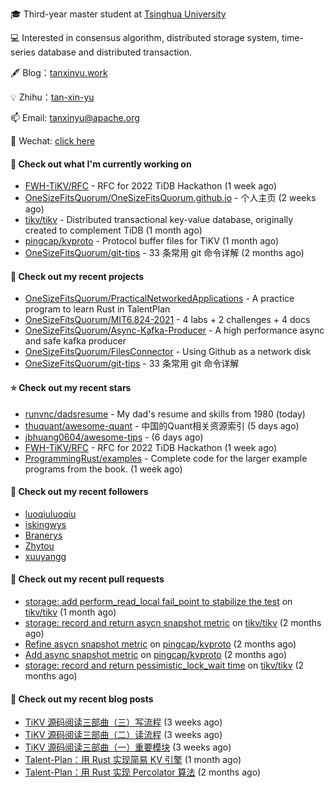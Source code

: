 🎓 Third-year master student at [Tsinghua University](https://www.tsinghua.edu.cn/)

💻 Interested in consensus algorithm, distributed storage system, time-series database and distributed transaction.

🖋 Blog：[tanxinyu.work](https://tanxinyu.work)

💡 Zhihu：[tan-xin-yu](https://www.zhihu.com/people/tan-xin-yu-22)

📫 Email: [tanxinyu@apache.org](mailto:tanxinyu@apache.org)

💬 Wechat: [click here](https://github.com/LebronAl/LebronAl/issues/1)

#### 👷 Check out what I'm currently working on

- [FWH-TiKV/RFC](https://github.com/FWH-TiKV/RFC) - RFC for 2022 TiDB Hackathon (1 week ago)
- [OneSizeFitsQuorum/OneSizeFitsQuorum.github.io](https://github.com/OneSizeFitsQuorum/OneSizeFitsQuorum.github.io) - 个人主页 (2 weeks ago)
- [tikv/tikv](https://github.com/tikv/tikv) - Distributed transactional key-value database, originally created to complement TiDB (1 month ago)
- [pingcap/kvproto](https://github.com/pingcap/kvproto) - Protocol buffer files for TiKV (1 month ago)
- [OneSizeFitsQuorum/git-tips](https://github.com/OneSizeFitsQuorum/git-tips) - 33 条常用 git 命令详解 (2 months ago)

#### 🌱 Check out my recent projects

- [OneSizeFitsQuorum/PracticalNetworkedApplications](https://github.com/OneSizeFitsQuorum/PracticalNetworkedApplications) - A practice program to learn Rust in TalentPlan
- [OneSizeFitsQuorum/MIT6.824-2021](https://github.com/OneSizeFitsQuorum/MIT6.824-2021) - 4 labs &#43; 2 challenges &#43; 4 docs
- [OneSizeFitsQuorum/Async-Kafka-Producer](https://github.com/OneSizeFitsQuorum/Async-Kafka-Producer) - A high performance async and safe kafka producer
- [OneSizeFitsQuorum/FilesConnector](https://github.com/OneSizeFitsQuorum/FilesConnector) - Using Github as a network disk
- [OneSizeFitsQuorum/git-tips](https://github.com/OneSizeFitsQuorum/git-tips) - 33 条常用 git 命令详解

#### ⭐ Check out my recent stars

- [runvnc/dadsresume](https://github.com/runvnc/dadsresume) - My dad&#39;s resume and skills from 1980 (today)
- [thuquant/awesome-quant](https://github.com/thuquant/awesome-quant) - 中国的Quant相关资源索引 (5 days ago)
- [jbhuang0604/awesome-tips](https://github.com/jbhuang0604/awesome-tips) -  (6 days ago)
- [FWH-TiKV/RFC](https://github.com/FWH-TiKV/RFC) - RFC for 2022 TiDB Hackathon (1 week ago)
- [ProgrammingRust/examples](https://github.com/ProgrammingRust/examples) - Complete code for the larger example programs from the book. (1 week ago)

#### 👯 Check out my recent followers

- [luoqiuluoqiu](https://github.com/luoqiuluoqiu)
- [iskingwys](https://github.com/iskingwys)
- [Branerys](https://github.com/Branerys)
- [Zhytou](https://github.com/Zhytou)
- [xuuyangg](https://github.com/xuuyangg)

#### 🔨 Check out my recent pull requests

- [storage: add perform_read_local fail_point  to stabilize the test](https://github.com/tikv/tikv/pull/13427) on [tikv/tikv](https://github.com/tikv/tikv) (1 month ago)
- [storage: record and return asycn snapshot metric](https://github.com/tikv/tikv/pull/13358) on [tikv/tikv](https://github.com/tikv/tikv) (2 months ago)
- [Refine asycn snapshot metric](https://github.com/pingcap/kvproto/pull/978) on [pingcap/kvproto](https://github.com/pingcap/kvproto) (2 months ago)
- [Add async snapshot metric](https://github.com/pingcap/kvproto/pull/974) on [pingcap/kvproto](https://github.com/pingcap/kvproto) (2 months ago)
- [storage: record and return pessimistic_lock_wait time](https://github.com/tikv/tikv/pull/13309) on [tikv/tikv](https://github.com/tikv/tikv) (2 months ago)

#### 📜 Check out my recent blog posts

- [TiKV 源码阅读三部曲（三）写流程](https://tanxinyu.work/tikv-source-code-reading-write/) (3 weeks ago)
- [TiKV 源码阅读三部曲（二）读流程](https://tanxinyu.work/tikv-source-code-reading-read/) (3 weeks ago)
- [TiKV 源码阅读三部曲（一）重要模块](https://tanxinyu.work/tikv-source-code-reading-module/) (3 weeks ago)
- [Talent-Plan：用 Rust 实现简易 KV 引擎](https://tanxinyu.work/naive-kvengine-in-rust/) (1 month ago)
- [Talent-Plan：用 Rust 实现 Percolator 算法](https://tanxinyu.work/percolator-in-rust/) (2 months ago)
